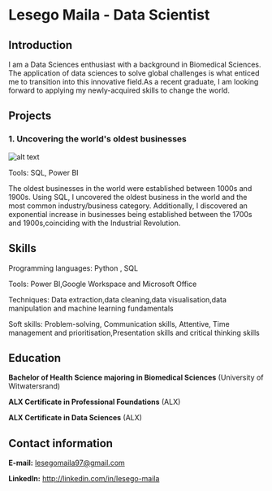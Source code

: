 # Lesego Maila - Data Scientist

## Introduction

I am a Data Sciences enthusiast with a background in Biomedical Sciences. The application of data sciences to solve global challenges is what enticed me to transition into this innovative field.As a recent graduate, I am looking forward to applying my newly-acquired skills to change the world. 

## Projects

### 1. Uncovering the world's oldest businesses

![alt text](Data-Science-portfolio/pexels-pixabay-247763.jpg)  

Tools: SQL, Power BI

The oldest businesses in the world were established between 1000s and 1900s. Using SQL, I uncovered the oldest business in the world and the most common industry/business category. Additionally, I discovered an exponential increase in businesses being established between the 1700s and 1900s,coinciding with the Industrial Revolution.

## Skills
Programming languages: Python , SQL

Tools: Power BI,Google Workspace and Microsoft Office

Techniques:
Data extraction,data cleaning,data visualisation,data manipulation and machine learning fundamentals

Soft skills:
Problem-solving, Communication skills, Attentive, Time management and prioritisation,Presentation skills and critical thinking skills


## Education

**Bachelor of Health Science majoring in Biomedical Sciences** (University of Witwatersrand)

**ALX Certificate in Professional Foundations**  (ALX)

**ALX Certificate in Data Sciences** (ALX)

## Contact information

**E-mail:** lesegomaila97@gmail.com

**LinkedIn:** http://linkedin.com/in/lesego-maila 









